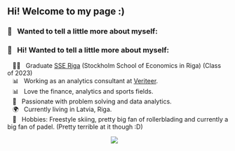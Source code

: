 
## Hi! Welcome to my page :)
### :raising_hand: &nbsp;  Wanted to tell a little more about myself:

### :raising_hand: &nbsp; Hi! Wanted to tell a little more about myself:

&nbsp;&nbsp;&nbsp;:technologist: &nbsp; Graduate [SSE Riga](https://www.sseriga.edu/) (Stockholm School of Economics in Riga) (Class of 2023) \
&nbsp;&nbsp;&nbsp;:bar_chart: &nbsp; Working as an analytics consultant at [Veriteer](https://veriteer.com/). \
&nbsp;&nbsp;&nbsp;:bar_chart: &nbsp; Love the finance, analytics and sports fields.\
&nbsp;&nbsp;&nbsp;:heartbeat: &nbsp; Passionate with problem solving and data analytics.\
&nbsp;&nbsp;&nbsp;:earth_africa: &nbsp; Currently living in Latvia, Riga.\
&nbsp;&nbsp;&nbsp;:ski: &nbsp; Hobbies: Freestyle skiing, pretty big fan of rollerblading and currently a big fan of padel. (Pretty terrible at it though :D)

<p align="center">
  <a href="mailto:tbaltmuguris@gmail.com?subject=Olá%20Bruno%20Tacca"><img src="https://img.shields.io/badge/gmail-%23D14836.svg?&style=for-the-badge&logo=gmail&logoColor=white" /></a>&nbsp;&nbsp;&nbsp;&nbsp;
